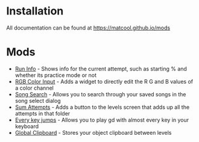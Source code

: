 # Installation
All documentation can be found at https://matcool.github.io/mods
# Mods
- [Run Info](https://github.com/matcool/small-gd-mods/releases/download/mods/run-info.dll)  - Shows info for the current attempt, such as starting % and whether its practice mode or not
- [RGB Color Input](https://github.com/matcool/small-gd-mods/releases/download/mods/rgb-color-input.dll)  - Adds a widget to directly edit the R G and B values of a color channel
- [Song Search](https://github.com/matcool/small-gd-mods/releases/download/mods/song-search.dll)  - Allows you to search through your saved songs in the song select dialog
- [Sum Attempts](https://github.com/matcool/small-gd-mods/releases/download/mods/sum-attempts.dll)  - Adds a button to the levels screen that adds up all the attempts in that folder
- [Every key jumps](https://github.com/matcool/small-gd-mods/releases/download/mods/every-key-jumps.dll)  - Allows you to play gd with almost every key in your keyboard
- [Global Clipboard](https://github.com/matcool/small-gd-mods/releases/download/mods/global-clipboard.dll)  - Stores your object clipboard between levels
